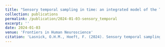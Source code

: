 ```yaml
---
title: "Sensory temporal sampling in time: an integrated model of the TSF and neural noise hypothesis as an etiological pathway for dyslexia."
collection: publications
permalink: /publication/2024-01-03-sensory_temporal
excerpt: ''
date: 2024-01-03
venue: 'Frontiers in Human Neuroscience'
citation: 'Lasnick, O.H.M., Hoeft, F. (2024). Sensory temporal sampling in time: an integrated model of the TSF and neural noise hypothesis as an etiological pathway for dyslexia. <i>Frontiers in human neuroscience</i>, 17, 1294941. https://doi.org/10.3389/fnhum.2023.1294941.'
---
```

